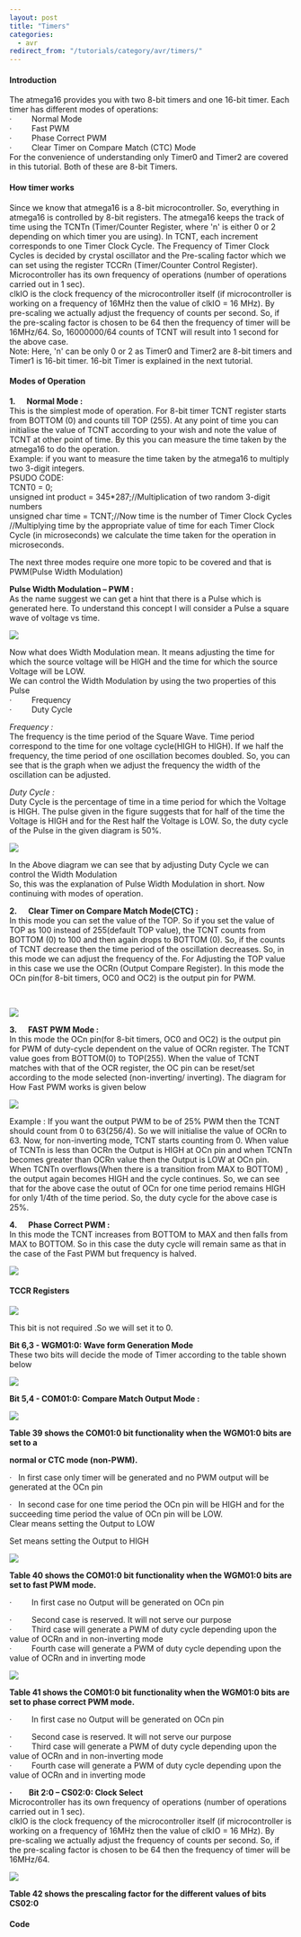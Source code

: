 ```yaml
---
layout: post
title: "Timers"
categories:
  - avr
redirect_from: "/tutorials/category/avr/timers/"
---
```


#### Introduction

The atmega16 provides you with two 8-bit timers and one 16-bit timer. Each timer has different modes of operations:  
·         Normal Mode  
·         Fast PWM  
·         Phase Correct PWM  
·         Clear Timer on Compare Match (CTC) Mode  
For the convenience of understanding only Timer0 and Timer2 are covered in this tutorial. Both of these are 8-bit Timers.

#### How timer works

Since we know that atmega16 is a 8-bit microcontroller. So, everything in atmega16 is controlled by 8-bit registers. The atmega16 keeps the track of time using the TCNTn (Timer/Counter Register, where 'n' is either 0 or 2 depending on which timer you are using). In TCNT, each increment corresponds to one Timer Clock Cycle. The Frequency of Timer Clock Cycles is decided by crystal oscillator and the Pre-scaling factor which we can set using the register TCCRn (Timer/Counter Control Register).  
Microcontroller has its own frequency of operations (number of operations carried out in 1 sec).  
clkIO is the clock frequency of the microcontroller itself (if microcontroller is working on a frequency of 16MHz then the value of clkIO = 16 MHz). By pre-scaling we actually adjust the frequency of counts per second. So, if the pre-scaling factor is chosen to be 64 then the frequency of timer will be 16MHz/64. So, 16000000/64 counts of TCNT will result into 1 second for the above case.  
Note: Here, 'n' can be only 0 or 2 as Timer0 and Timer2 are 8-bit timers and Timer1 is 16-bit timer. 16-bit Timer is explained in the next tutorial.

#### Modes of Operation

**1.      Normal Mode :**  
This is the simplest mode of operation. For 8-bit timer TCNT register starts from BOTTOM (0) and counts till TOP (255). At any point of time you can initialise the value of TCNT according to your wish and note the value of TCNT at other point of time. By this you can measure the time taken by the atmega16 to do the operation.  
Example: if you want to measure the time taken by the atmega16 to multiply two 3-digit integers.  
PSUDO CODE:  
TCNT0 = 0;  
unsigned int product = 345*287;//Multiplication of two random 3-digit numbers  
unsigned char time = TCNT;//Now time is the number of Timer Clock Cycles  
//Multiplying time by the appropriate value of time for each Timer Clock Cycle (in microseconds) we calculate the time taken for the operation in microseconds.

The next three modes require one more topic to be covered and that is PWM(Pulse Width Modulation)

  
**Pulse Width Modulation – PWM :**  
As the name suggest we can get a hint that there is a Pulse which is generated here. To understand this concept I will consider a Pulse a square wave of voltage vs time.

![][1]

  
Now what does Width Modulation mean. It means adjusting the time for which the source voltage will be HIGH and the time for which the source Voltage will be LOW.  
We can control the Width Modulation by using the two properties of this Pulse  
·         Frequency  
·         Duty Cycle

_Frequency :_  
The frequency is the time period of the Square Wave. Time period correspond to the time for one voltage cycle(HIGH to HIGH). If we half the frequency, the time period of one oscillation becomes doubled. So, you can see that is the graph when we adjust the frequency the width of the oscillation can be adjusted.

  
_Duty Cycle :_  
Duty Cycle is the percentage of time in a time period for which the Voltage is HIGH. The pulse given in the figure suggests that for half of the time the Voltage is HIGH and for the Rest half the Voltage is LOW. So, the duty cycle of the Pulse in the given diagram is 50%.

![][2]

  
In the Above diagram we can see that by adjusting Duty Cycle we can control the Width Modulation  
So, this was the explanation of Pulse Width Modulation in short. Now continuing with modes of operation.

**2.      Clear Timer on Compare Match Mode(CTC) :**  
In this mode you can set the value of the TOP. So if you set the value of TOP as 100 instead of 255(default TOP value), the TCNT counts from BOTTOM (0) to 100 and then again drops to BOTTOM (0). So, if the counts of TCNT decrease then the time period of the oscillation decreases. So, in this mode we can adjust the frequency of the. For Adjusting the TOP value in this case we use the OCRn (Output Compare Register). In this mode the OCn pin(for 8-bit timers, OC0 and OC2) is the output pin for PWM.

 

![][3]

  
**3.      FAST PWM Mode :**  
In this mode the OCn pin(for 8-bit timers, OC0 and OC2) is the output pin for PWM of duty-cycle dependent on the value of OCRn register. The TCNT value goes from BOTTOM(0) to TOP(255). When the value of TCNT matches with that of the OCR register, the OC pin can be reset/set according to the mode selected (non-inverting/ inverting). The diagram for How Fast PWM works is given below

![][4]

Example : If you want the output PWM to be of 25% PWM then the TCNT should count from 0 to 63(256/4). So we will initialise the value of OCRn to 63. Now, for non-inverting mode, TCNT starts counting from 0. When value of TCNTn is less than OCRn the Output is HIGH at OCn pin and when TCNTn becomes greater than OCRn value then the Output is LOW at OCn pin. When TCNTn overflows(When there is a transition from MAX to BOTTOM) , the output again becomes HIGH and the cycle continues. So, we can see that for the above case the outut of OCn for one time period remains HIGH for only 1/4th of the time period. So, the duty cycle for the above case is 25%.

**4.      Phase Correct PWM :**  
In this mode the TCNT increases from BOTTOM to MAX and then falls from MAX to BOTTOM. So in this case the duty cycle will remain same as that in the case of the Fast PWM but frequency is halved.

![][5]

#### TCCR Registers

![][6]

This bit is not required .So we will set it to 0.

**Bit 6,3 - WGM01:0: Wave form Generation Mode**  
These two bits will decide the mode of Timer according to the table shown below

![][7]

**Bit 5,4 - COM01:0: Compare Match Output Mode :**

**![][8]**

**Table 39 shows the COM01:0 bit functionality when the WGM01:0 bits are set to a**

**normal or CTC mode (non-PWM).**

·   In first case only timer will be generated and no PWM output will be generated at the OCn pin

·   In second case for one time period the OCn pin will be HIGH and for the succeeding time period the value of OCn pin will be LOW.  
Clear means setting the Output to LOW

Set means setting the Output to HIGH

![][9]

**Table 40 shows the COM01:0 bit functionality when the WGM01:0 bits are set to fast PWM mode.**

·         In first case no Output will be generated on OCn pin

·         Second case is reserved. It will not serve our purpose  
·         Third case will generate a PWM of duty cycle depending upon the value of OCRn and in non-inverting mode  
·         Fourth case will generate a PWM of duty cycle depending upon the value of OCRn and in inverting mode

![][10]

**Table 41 shows the COM01:0 bit functionality when the WGM01:0 bits are set to phase correct PWM mode.**

·         In first case no Output will be generated on OCn pin

·         Second case is reserved. It will not serve our purpose  
·         Third case will generate a PWM of duty cycle depending upon the value of OCRn and in non-inverting mode  
·         Fourth case will generate a PWM of duty cycle depending upon the value of OCRn and in inverting mode

**·         Bit 2:0 – CS02:0: Clock Select**  
Microcontroller has its own frequency of operations (number of operations carried out in 1 sec).  
clkIO is the clock frequency of the microcontroller itself (if microcontroller is working on a frequency of 16MHz then the value of clkIO = 16 MHz). By pre-scaling we actually adjust the frequency of counts per second. So, if the pre-scaling factor is chosen to be 64 then the frequency of timer will be 16MHz/64.

![][11]

**Table 42 shows the prescaling factor for the different values of bits CS02:0**

#### Code

[1]: https://lh3.googleusercontent.com/IZuu_j4XrZPemXTW_jydHL16q6SMQ_axOR4na2bWvgpHFpxodhVxpOiKuQYpqZwBss2Fp3A-525vVCWR4kst0yWrmZUW3yDm7HN6agMCuUwwtpqiG8pRpZzzrg
[2]: https://lh4.googleusercontent.com/jPZeeoHdAZ1mPe3NBmwdip0WNSQj7IlhmCU_BnlwXDl8xOEdzjnad1PF6SE66iPF3jLIefydvjxJGwh5xMCbtFLZBcxylqK5NC3kGDDxzjvmLYwH4TVwFvFnZA
[3]: https://lh6.googleusercontent.com/-qK9ZCSrsIsBVC_nn4ZPPVjqqw_L--eV39ji4EAMaJZDMyqPFg2MYb30C9eFVP00wu7zbUc2ex2Ab7d0mOqltCMdr10jHx-oCgujuhEsDfjqg0Ukdxbs2EqZjA
[4]: https://lh3.googleusercontent.com/tGwMNSzy4B_7iZxzOEjLFKKNREvc9Fp8UTN_cv4_9U5rMXj18f781dHwr_ADayXD_QCBPj5sHz0P2cXpY2r-UOp194CxOSbqZCc3kpM-D99KVRWhm7yfjdVF2A
[5]: https://lh6.googleusercontent.com/-DqGjjqpIFo9VXBQp07CkYuLyvD96F3dMqVHL_7THZFmfU7DT-UHHg5f_ro1EniT8AAB4IFoKNcVy5xkroYJo8hBjAawrV7FBiNadWHNTeI6Di2TfCMqsC2sFQ
[6]: https://lh3.googleusercontent.com/bvMgqJbXiqAR45CY7TSNVoWfY5VTwentfFqXX8LBtfECXOGHaJfJwcT8nA6e640UydIm55lAMheLAe4HAqiNTLSdTlIcDpp_b1moWDLHiuSN97s4zUmwxHGpmQ
[7]: https://lh6.googleusercontent.com/2s_L5o1U40iKQMAQm2cntzFsWfLSFVGsRp_8XLHTaRKwCxN3rlcWLrPhwmtQq1SPrc-DmjempmsXLTsDap1hL08Ar0qnPMfWpsSrFVX8nd9TIfyJdhpcF2EmPQ
[8]: https://lh6.googleusercontent.com/GwwTH-OhZMXhhLZwgmFSMqY8mpSB1WE-CBvI4Tb2wPrN8Qif2txgTmGn3XVgs05rpG13XuSHapGTvIjt-ZUk4kGNF0KyIeVpEA4H85TNiEpiOtSMhWau86vfXA
[9]: https://lh3.googleusercontent.com/bR6V2vJDHQlA09Uns_L6tfm_9HlhBFEw7b2CUdmAIUzZTvwuXiFhTnAOK01gSDqKZfhEbg3TxJWCnX3jvWkcw9SEk_BJfsapV3eC_QaSDG4TMOQ912oLLdKVUQ
[10]: https://lh3.googleusercontent.com/o3WgTYXZZARmITn-2R3mh877m-MKLqYFVN_MK9DL9I4gnkZZsUlzYVCfddJ97UH3ZUexI4gTX9Uye6DfV0Um61TIlGNBZu8tx8lqMMeXzj4sKC3XZtQeN0Fl_Q
[11]: https://lh6.googleusercontent.com/78cZ7I_29s2tudw_OCJhcCtYLImPDykYzg-mEDI6wRCyXub4v75r38CuxBGuqo35oxAB-GWTJt64xsKDWJIWLiygpx0GXoqentOyaiZDTAjl1CLQktSmSO2dXA
